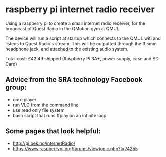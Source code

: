 # raspberry pi internet radio receiver
Using a raspberry pi to create a small internet radio receiver, for the broadcast of Quest Radio in the QMotion gym at QMUL.

The device will run a script at startup which connects to the QMUL wifi and listens to Quest Radio's stream. This will be outputted through the 3.5mm headphone jack, and attached to the existing audio system.

Total cost: £42.49 shipped (Raspberry Pi 3A+, power supply, case and SD Card)

## Advice from the SRA technology Facebook group:
- omx-player
- run VLC from the command line
- use read only file system
- bash script that runs ffplay on an infinite loop

## Some pages that look helpful:
- http://pi.bek.no/internetRadio/
- https://www.raspberrypi.org/forums/viewtopic.php?t=74255

